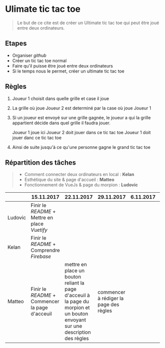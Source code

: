 # Ulimate tic tac toe


 >Le but de ce cite est de créer un Ultimate tic tac toe qui peut être
 joué entre deux ordinateurs.

## Etapes
* Organiser *github*
* Créer un tic tac toe normal
* Faire qu'il puisse être joué entre deux ordinateurs
* Si le temps nous le permet, créer un ultimate tic tac toe

## Règles
1. Joueur 1 choisit dans quelle grille et case il joue
1. La grille où joue Joueur 2 est determiné par la case où joue Joueur 1
1. Si un joueur est envoyé sur une grille gagnée, le joueur a qui la
grille appartient décide dans quel grille il faudra jouer.


    Joueur 1 joue ici
    Joueur 2 doit jouer dans ce tic tac toe
    Joueur 1 doit jouer danc ce tic tac toe

4. Ainsi de suite jusqu'à ce qu'une personne gagne le grand tic tac toe

## Répartition des tâches

> * Comment connecter deux ordinateurs en local : **Kelan**
> * Esthétique du site & page d'accueil : **Matteo**
> * Fonctionnement de VueJs & page du morpion : **Ludovic**

|| 15.11.2017  |22.11.2017   |  29.11.2017 | 6.11.2017  | 13.11.2017  |
|---|---|---|---|---|---|
| Ludovic  | Finir le *README* + Mettre en place *Vuetify*   |   |   |   |   |
|  Kelan |  Finir le *README* + Comprendre *Firebase* |   |   |   |   |
|  Matteo |  Finir le *README* + Commencer la page d'acceuil |mettre en place un bouton reliant la page d'acceuil à la page du morpion et un bouton envoyant sur une description des règles  |commencer à rédiger la page des règles   |   |   | |
